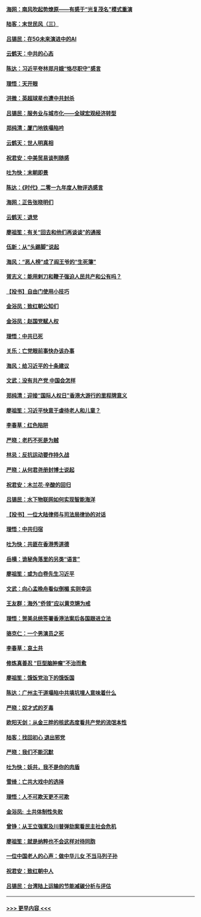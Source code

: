 #### [海网：南风吹起势燎原——有感于“光复茂名”模式重演](../pages/nsc993/n11732308.md?t=12201322) 
#### [陆客：末世民风（三）](../pages/nsc993/n11732211.md?t=12201322) 
#### [吕锡民：在5G未来演进中的AI](../pages/nsc993/n11730010.md?t=12201322) 
#### [云鹤天：中共的心态](../pages/nsc993/n11729906.md?t=12201322) 
#### [陈达：习近平夸林郑月娥“恪尽职守”感言](../pages/nsc993/n11729881.md?t=12201322) 
#### [理悟：天开眼](../pages/nsc993/n11729699.md?t=12201322) 
#### [洪微：英超球星也遭中共封杀](../pages/nsc993/n11727243.md?t=12201322) 
#### [吕锡民：服务业与城市化——全球宏观经济转型](../pages/nsc993/n11725845.md?t=12201322) 
#### [郑纯清：厦门地铁塌陷吟](../pages/nsc993/n11725813.md?t=12201322) 
#### [云鹤天：世人明真相](../pages/nsc993/n11725621.md?t=12201322) 
#### [祝君安：中美贸易谈判随感](../pages/nsc993/n11725609.md?t=12201322) 
#### [吐为快：末朝即景](../pages/nsc993/n11723365.md?t=12201322) 
#### [陈达：《时代》二零一九年度人物评选感言](../pages/nsc993/n11723337.md?t=12201322) 
#### [海网：正告张晓明们](../pages/nsc993/n11723228.md?t=12201322) 
#### [云鹤天：退党](../pages/nsc993/n11723056.md?t=12201322) 
#### [廖祖笙：有关“回去和他们再谈谈”的通报](../pages/nsc993/n11722442.md?t=12201322) 
#### [伍新：从“头踢脚”说起](../pages/nsc993/n11722429.md?t=12201322) 
#### [海风：“恶人榜”成了阎王爷的“生死簿”](../pages/nsc993/n11722272.md?t=12201322) 
#### [胥志义：能用剌刀和鞭子强迫人民共产和公有吗？](../pages/nsc993/n11720569.md?t=12201322) 
#### [【投书】自由门使用小技巧](../pages/nsc993/n11720180.md?t=12201322) 
#### [金浴凤：致红朝公知们](../pages/nsc993/n11720563.md?t=12201322) 
#### [金浴凤：赵国党赋人权](../pages/nsc993/n11720533.md?t=12201322) 
#### [理悟：中共已死](../pages/nsc993/n11720233.md?t=12201322) 
#### [关乐：亡党眼前事快办该办事](../pages/nsc993/n11719160.md?t=12201322) 
#### [海风：给习近平的十条建议](../pages/nsc993/n11717616.md?t=12201322) 
#### [文武：没有共产党 中国会怎样](../pages/nsc993/n11717584.md?t=12201322) 
#### [郑纯清：迎接“国际人权日”香港大游行的里程牌意义](../pages/nsc993/n11717417.md?t=12201322) 
#### [廖祖笙：习近平快意于虐待老人和儿童？](../pages/nsc993/n11715313.md?t=12201322) 
#### [李春草：红色陷阱](../pages/nsc993/n11715029.md?t=12201322) 
#### [严晓：老朽不死是为贼](../pages/nsc993/n11712910.md?t=12201322) 
#### [林忌：反抗运动要作持久战](../pages/nsc993/n11712623.md?t=12201322) 
#### [严晓：从何君尧册封博士说起](../pages/nsc993/n11712465.md?t=12201322) 
#### [祝君安：木兰花·辛酸的回归](../pages/nsc993/n11712381.md?t=12201322) 
#### [吕锡民：水下物联网如何实现智能海洋](../pages/nsc993/n11711158.md?t=12201322) 
#### [【投书】一位大陆律师与司法局律协的对话](../pages/nsc993/n11709675.md?t=12201322) 
#### [理悟：中共归宿](../pages/nsc993/n11710059.md?t=12201322) 
#### [吐为快：共匪在香港秀道德](../pages/nsc993/n11709979.md?t=12201322) 
#### [岳横：诡秘角落里的另类“语言”](../pages/nsc993/n11709792.md?t=12201322) 
#### [廖祖笙：或为白卷先生习近平](../pages/nsc993/n11708330.md?t=12201322) 
#### [文武：向心孟晚舟看似倒楣 实则幸运](../pages/nsc993/n11708236.md?t=12201322) 
#### [王友群：海外“侨领”应以黄克锵为戒](../pages/nsc993/n11706176.md?t=12201322) 
#### [理悟：贺美总统签署香港法案后各国跟进立法](../pages/nsc993/n11706853.md?t=12201322) 
#### [骆克仁：一个男演员之死](../pages/nsc993/n11706677.md?t=12201322) 
#### [李春草：哀土共](../pages/nsc993/n11706255.md?t=12201322) 
#### [修炼真善忍 “巨型脑肿瘤”不治而愈](../pages/nsc993/n11705340.md?t=12201322) 
#### [廖祖笙：饿饭党治下的饿饭国](../pages/nsc993/n11705085.md?t=12201322) 
#### [陈达：广州主干道塌陷中共填坑埋人意味着什么](../pages/nsc993/n11705046.md?t=12201322) 
#### [严晓：奴才式的歹毒](../pages/nsc993/n11704826.md?t=12201322) 
#### [欧阳天剑：从金三胖的核武态度看共产党的流氓本性](../pages/nsc993/n11702238.md?t=12201322) 
#### [陆客：找回初心 退出邪党](../pages/nsc993/n11702213.md?t=12201322) 
#### [严晓：我们不能沉默](../pages/nsc993/n11702110.md?t=12201322) 
#### [吐为快：妖共，我不是你的肉盾](../pages/nsc993/n11701366.md?t=12201322) 
#### [雪绮：亡共大戏中的选择](../pages/nsc993/n11699922.md?t=12201322) 
#### [理悟：人不可欺天更不可欺](../pages/nsc993/n11699657.md?t=12201322) 
#### [金浴凤:  土共体制性失败](../pages/nsc993/n11699361.md?t=12201322) 
#### [曾铮：从王立强案及川普弹劾案看民主社会危机](../pages/nsc993/n11699318.md?t=12201322) 
#### [廖祖笙：就是纳粹也不会这样对待同胞](../pages/nsc993/n11697658.md?t=12201322) 
#### [一位中国老人的心声：做中华儿女 不当马列子孙](../pages/nsc993/n11697525.md?t=12201322) 
#### [祝君安：致红朝中人](../pages/nsc993/n11697518.md?t=12201322) 
#### [吕锡民：台湾陆上运输的节能减碳分析与评估](../pages/nsc993/n11694983.md?t=12201322) 

----
#### [ >>> 更早内容 <<< ](../indexes/nsc993-earlier.md)
